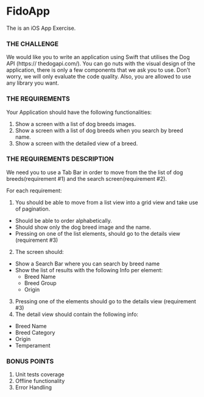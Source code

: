# FidoApp
The is an iOS App Exercise.

### THE CHALLENGE
We would like you to write an application using Swift that utilises the Dog API (https://
thedogapi.com/).
You can go nuts with the visual design of the application, there is only a few components that we
ask you to use. Don’t worry, we will only evaluate the code quality. Also, you are allowed to use
any library you want.

### THE REQUIREMENTS
Your Application should have the following functionalities:
1. Show a screen with a list of dog breeds images.
2. Show a screen with a list of dog breeds when you search by breed name.
3. Show a screen with the detailed view of a breed.

### THE REQUIREMENTS DESCRIPTION
We need you to use a Tab Bar in order to move from the the list of dog breeds(requirement #1)
and the search screen(requirement #2).

For each requirement:
1. You should be able to move from a list view into a grid view and take use of pagination.
  * Should be able to order alphabetically.
  * Should show only the dog breed image and the name.
  * Pressing on one of the list elements, should go to the details view (requirement #3)
2. The screen should:
  * Show a Search Bar where you can search by breed name
  * Show the list of results with the following Info per element:
    + Breed Name
    + Breed Group
    + Origin
3. Pressing one of the elements should go to the details view (requirement #3)
4. The detail view should contain the following info:
* Breed Name
*  Breed Category
*  Origin
*   Temperament

### BONUS POINTS
1. Unit tests coverage
2. Offline functionality
3. Error Handling
